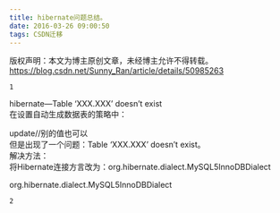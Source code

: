 ```yaml
---
title: hibernate问题总结。
date: 2016-03-26 09:00:50
tags: CSDN迁移
---
```

 版权声明：本文为博主原创文章，未经博主允许不得转载。 https://blog.csdn.net/Sunny_Ran/article/details/50985263   
  ```
1
```
 hibernate—Table ‘XXX.XXX’ doesn’t exist   
 在设置自动生成数据表的策略中：   
    
 update//别的值也可以   
 但是出现了一个问题：Table ‘XXX.XXX’ doesn’t exist。   
 解决方法：   
 将Hibernate连接方言改为：org.hibernate.dialect.MySQL5InnoDBDialect   
    
 org.hibernate.dialect.MySQL5InnoDBDialect

 
```
2
```
   
  
